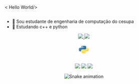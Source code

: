 < Hello World/>
##
- 🔭 Sou estudante de engenharia de computação do cesupa
- 🌱 Estudando c++ e python

<div align="center">
  <a href="https://github.com/Andreimaia">
  <img height="160em" src="https://github-readme-stats.vercel.app/api?username=Andreimaia&show_icons=true&theme=dracula&include_all_commits=true&count_private=true"/>
  <img height="150em" src="https://github-readme-stats.vercel.app/api/top-langs/?username=Andreimaia&layout=compact&langs_count=7&theme=dracula"/>


<div style="display: inline_block"><br>
 
 
 <img align="center" alt="Rafa-Python" height="30" width="40" src="https://raw.githubusercontent.com/devicons/devicon/master/icons/python/python-original.svg">       
</div>

##

<div> 
  <a href="https://instagram.com/Andreimaia202" target="_blank"><img src="https://img.shields.io/badge/-Instagram-%23E4405F?style=for-the-badge&logo=instagram&logoColor=white" target="_blank"></a> 
  <a href = "mailto:contatoandreimaia202@gmail.com"><img src="https://img.shields.io/badge/-Gmail-%23333?style=for-the-badge&logo=gmail&logoColor=white" target="_blank"></a>
  <a href="https://www.linkedin.com/in/andrei-de-souza-537080253/" target="_blank"><img src="https://img.shields.io/badge/-LinkedIn-%230077B5?style=for-the-badge&logo=linkedin&logoColor=white" target="_blank"></a>
  
  </div>
  
 ![Snake animation](https://github.com/Andreimaia/Andreimaia/blob/output/github-contribution-grid-snake.svg)
